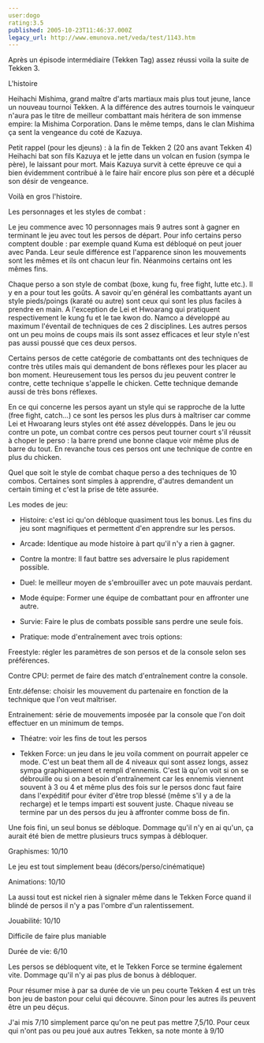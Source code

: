 ```yaml
---
user:dogo
rating:3.5
published: 2005-10-23T11:46:37.000Z
legacy_url: http://www.emunova.net/veda/test/1143.htm
---
```

Après un épisode intermédiaire (Tekken Tag) assez réussi voila la suite de Tekken 3\.  

  

L'histoire  

Heihachi Mishima, grand maître d'arts martiaux mais plus tout jeune, lance un nouveau tournoi Tekken. A la différence des autres tournois le vainqueur n'aura pas le titre de meilleur combattant mais héritera de son immense empire: la Mishima Corporation. Dans le même temps, dans le clan Mishima ça sent la vengeance du coté de Kazuya.   

  

Petit rappel (pour les djeuns) : à la fin de Tekken 2 (20 ans avant Tekken 4) Heihachi bat son fils Kazuya et le jette dans un volcan en fusion (sympa le père), le laissant pour mort. Mais Kazuya survit à cette épreuve ce qui a bien évidemment contribué à le faire haïr encore plus son père et a décuplé son désir de vengeance.   

Voilà en gros l'histoire.  

  

Les personnages et les styles de combat :  

  

Le jeu commence avec 10 personnages mais 9 autres sont à gagner en terminant le jeu avec tout les persos de départ. Pour info certains perso comptent double : par exemple quand Kuma est débloqué on peut jouer avec Panda. Leur seule différence est l'apparence sinon les mouvements sont les mêmes et ils ont chacun leur fin. Néanmoins certains ont les mêmes fins.   

  

Chaque perso a son style de combat (boxe, kung fu, free fight, lutte etc.). Il y en a pour tout les goûts. A savoir qu'en général les combattants ayant un style pieds/poings (karaté ou autre) sont ceux qui sont les plus faciles à prendre en main. A l'exception de Lei et Hwoarang qui pratiquent respectivement le kung fu et le tae kwon do. Namco a développé au maximum l'éventail de techniques de ces 2 disciplines. Les autres persos ont un peu moins de coups mais ils sont assez efficaces et leur style n'est pas aussi poussé que ces deux persos.  

Certains persos de cette catégorie de combattants ont des techniques de contre très utiles mais qui demandent de bons réflexes pour les placer au bon moment. Heureusement tous les persos du jeu peuvent contrer le contre, cette technique s'appelle le chicken. Cette technique demande aussi de très bons réflexes.  

  

En ce qui concerne les persos ayant un style qui se rapproche de la lutte (free fight, catch...) ce sont les persos les plus durs à maîtriser car comme Lei et Hwoarang leurs styles ont été assez développés. Dans le jeu ou contre un pote, un combat contre ces persos peut tourner court s'il réussit à choper le perso : la barre prend une bonne claque voir même plus de barre du tout. En revanche tous ces persos ont une technique de contre en plus du chicken.  

  

Quel que soit le style de combat chaque perso a des techniques de 10 combos. Certaines sont simples à apprendre, d'autres demandent un certain timing et c'est la prise de tète assurée.  

  

Les modes de jeu:  

- Histoire: c'est ici qu'on débloque quasiment tous les bonus. Les fins du jeu sont magnifiques et permettent d'en apprendre sur les persos.  

- Arcade: Identique au mode histoire à part qu'il n'y a rien à gagner.  

- Contre la montre: Il faut battre ses adversaire le plus rapidement possible.   

- Duel: le meilleur moyen de s'embrouiller avec un pote mauvais perdant.  

- Mode équipe: Former une équipe de combattant pour en affronter une autre.  

- Survie: Faire le plus de combats possible sans perdre une seule fois.  

- Pratique: mode d'entraînement avec trois options:  

Freestyle: régler les paramètres de son persos et de la console selon ses préférences.  

Contre CPU: permet de faire des match d'entraînement contre la console.  

Entr.défense: choisir les mouvement du partenaire en fonction de la technique que l'on veut maîtriser.  

Entrainement: série de mouvements imposée par la console que l'on doit effectuer en un minimum de temps.  

- Théatre: voir les fins de tout les persos  

- Tekken Force: un jeu dans le jeu voila comment on pourrait appeler ce mode. C'est un beat them all de 4 niveaux qui sont assez longs, assez sympa graphiquement et rempli d'ennemis. C'est là qu'on voit si on se débrouille ou si on a besoin d'entraînement car les ennemis viennent souvent à 3 ou 4 et même plus des fois sur le persos donc faut faire dans l'expéditif pour éviter d'être trop blessé (même s'il y a de la recharge) et le temps imparti est souvent juste. Chaque niveau se termine par un des persos du jeu à affronter comme boss de fin.  

Une fois fini, un seul bonus se débloque. Dommage qu'il n'y en ai qu'un, ça aurait été bien de mettre plusieurs trucs sympas à débloquer.  

  

  

Graphismes: 10/10  

Le jeu est tout simplement beau (décors/perso/cinématique)  

  

Animations: 10/10  

La aussi tout est nickel rien à signaler même dans le Tekken Force quand il blindé de persos il n'y a pas l'ombre d'un ralentissement.  

  

Jouabilité: 10/10  

Difficile de faire plus maniable  

  

Durée de vie: 6/10  

Les persos se débloquent vite, et le Tekken Force se termine également vite. Dommage qu'il n'y ai pas plus de bonus à débloquer.  

  

Pour résumer mise à par sa durée de vie un peu courte Tekken 4 est un très bon jeu de baston pour celui qui découvre. Sinon pour les autres ils peuvent être un peu déçus.  

  

J'ai mis 7/10 simplement parce qu'on ne peut pas mettre 7,5/10\. Pour ceux qui n'ont pas ou peu joué aux autres Tekken, sa note monte à 9/10